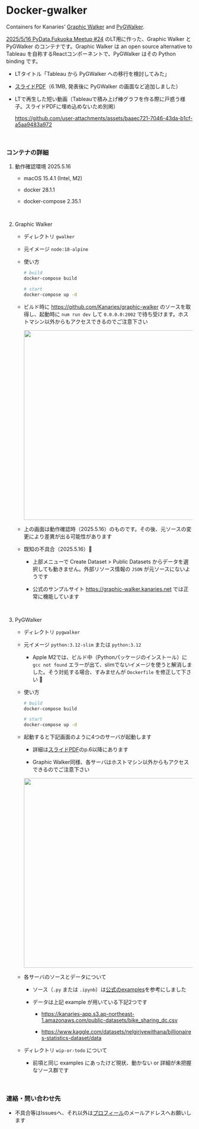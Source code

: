 # Docker-gwalker
Containers for Kanaries' [Graphic Walker](https://github.com/Kanaries/graphic-walker) and [PyGWalker](https://github.com/Kanaries/pygwalker).

[2025/5/16 PyData.Fukuoka Meetup #24](https://pydatafukuoka.connpass.com/event/349791/) のLT用に作った、Graphic Walker と PyGWalker のコンテナです。Graphic Walker は an open source alternative to Tableau を自称するReactコンポーネントで、PyGWalker はその Python binding です。

- LTタイトル「Tableau から PyGWalker への移行を検討してみた」

- [スライドPDF](https://ec22s.github.io/docker-gwalker/20250516_PyGWalker_small.pdf)（6.1MB, 発表後に PyGWalker の画面など追加しました）

- LTで再生した短い動画（Tableauで積み上げ棒グラフを作る際に戸惑う様子。スライドPDFに埋め込めないため別掲）

  https://github.com/user-attachments/assets/baaec721-7046-43da-b1cf-a5aa9483a972

<br>

### コンテナの詳細

1. 動作確認環境 2025.5.16

   - macOS 15.4.1 (Intel, M2)

   - docker 28.1.1

   - docker-compose 2.35.1

<br>

2. Graphic Walker

   - ディレクトリ `gwalker`

   - 元イメージ `node:18-alpine`

   - 使い方
     ```sh
     # build
     docker-compose build

     # start
     docker-compose up -d
     ```

   - ビルド時に https://github.com/Kanaries/graphic-walker のソースを取得し、起動時に `num run dev` して `0.0.0.0:2002` で待ち受けます。ホストマシン以外からもアクセスできるのでご注意下さい

     <img width=512 src=https://github.com/user-attachments/assets/ddfb8d19-d54d-4eac-b4c5-a85d6f5769a7>

   - 上の画面は動作確認時（2025.5.16）のものです。その後、元ソースの変更により差異が出る可能性があります

   - 既知の不具合（2025.5.16）🙇

     - 上部メニューで Create Dataset > Public Datasets からデータを選択しても動きません。外部リソース情報の `JSON` が元ソースにないようです

     - 公式のサンプルサイト https://graphic-walker.kanaries.net では正常に機能しています

<br>

3. PyGWalker
   - ディレクトリ `pygwalker`
   - 元イメージ `python:3.12-slim` または `python:3.12`

     - Apple M2では、ビルド中（Pythonパッケージのインストール）に `gcc not found` エラーが出て、slimでないイメージを使うと解消しました。そう対処する場合、すみませんが `Dockerfile` を修正して下さい 🙇

   - 使い方
     ```sh
     # build
     docker-compose build

     # start
     docker-compose up -d
     ```

   - 起動すると下記画面のように4つのサーバが起動します

     - 詳細は[スライドPDF](https://ec22s.github.io/docker-gwalker/20250516_PyGWalker_small.pdf)のp.6以降にあります

     - Graphic Walker同様、各サーバはホストマシン以外からもアクセスできるのでご注意下さい

     <img width=512 src=https://github.com/user-attachments/assets/4e60e06d-fbc5-45fc-95ee-65b10037948d>

   - 各サーバのソースとデータについて

     - ソース（`.py` または `.ipynb`）は[公式のexamples](https://github.com/Kanaries/pygwalker/tree/main/examples)を参考にしました

     - データは上記 example が用いている下記2つです

       - https://kanaries-app.s3.ap-northeast-1.amazonaws.com/public-datasets/bike_sharing_dc.csv

       - https://www.kaggle.com/datasets/nelgiriyewithana/billionaires-statistics-dataset/data
      
   - ディレクトリ `wip-or-todo` について

     - 前項と同じ examples にあったけど現状、動かない or 詳細が未把握なソース群です

<br>

### 連絡・問い合わせ先

- 不具合等はIssuesへ、それ以外は[プロフィール](https://github.com/ec22s)のメールアドレスへお願いします
